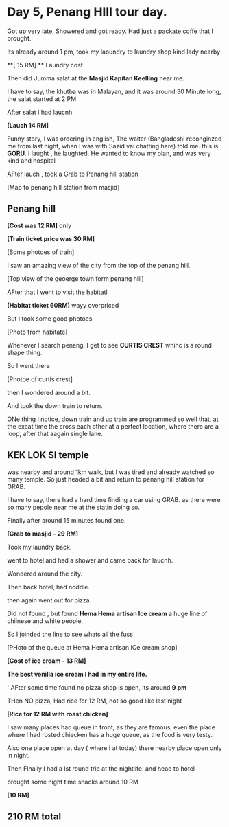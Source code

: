 

# Day 5, Penang HIll tour day.

Got up very late. Showered and got ready. 
Had just a packate coffe that I brought. 

Its already around 1 pm, took my laoundry to laundry shop kind lady nearby


**[ 15 RM] ** Laundry cost



Then did Jumma salat at the **Masjid Kapitan Keelling** near me.


I have to say, the khutba was in Malayan, and it was around 30 Minute long, the salat started at 2 PM



After salat I had laucnh 


**[Lauch 14 RM]**

Funny story, I was ordering in english, The waiter (Bangladeshi reconginzed me from last night, when I was with Sazid vai chatting here) told me. this is **GORU**. I laught , he laughted. He wanted to know my plan, and was very kind and hospital

AFter lauch , took a Grab to Penang hill station


[Map to penang hill station from masjid]



## Penang hill

**[Cost was 12 RM]** only

**[Train ticket price was 30 RM]**


[Some photoes of train]



I saw an amazing view of the city from the top of the penang hill. 

[Top view of the geoerge town form penang hill]



AFter that I went to visit the habitatl


**[Habitat ticket 60RM]** wayy overpriced



But I took some good photoes

[Photo from habitate]


Whenever I search penang, I get to see **CURTIS CREST** whihc is a round shape thing. 


So I went there


[Photoe of curtis crest]


then I wondered around a bit.


And took the down train to return. 


ONe thing I notice, down train and up train are programmed so well that, at the excat time the cross each other at a perfect location, where there are a loop, after that aagain single lane.





## KEK LOK SI temple


was nearby and around 1km walk, but I was tired and already watched so many temple. So just headed a bit and return to penang hill station for GRAB.



I have to say, there had a hard time finding a car using GRAB. as there were so many pepole near me at the statin doing so.


FInally after around 15 minutes found one.


**[Grab to masjid - 29 RM]**


Took my laundry back.


went to hotel and had a shower and came back for laucnh.

Wondered around the city.


Then back hotel, had noddle. 

then again went out for pizza.

Did not found , but found **Hema Hema artisan Ice cream** a huge line of chiinese and white people. 

So I joinded the line to see whats all the fuss

[PHoto of the queue at Hema Hema artisan ICe cream shop]

**[Cost of ice cream - 13 RM]**

**The best venilla ice cream I had in my entire life.**

'
AFter some time found no pizza shop is open, its around **9 pm**

THen NO pizza, Had rice for 12 RM, not so good like last night


**[Rice for 12 RM with roast chicken]**


I saw many places had queue in front, as they are famous, even the place where I had rosted chiecken has a huge queue, as the food is very testy.


Also one place open at day ( where I at today) there nearby place open only in night.




Then FInally I had a lst round trip at the nightlife. and head to hotel




brought some night time snacks around 10 RM

**[10 RM]**


## 210 RM total
